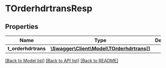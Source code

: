 # TOrderhdrtransResp

## Properties
Name | Type | Description | Notes
------------ | ------------- | ------------- | -------------
**t_orderhdrtrans** | [**\Swagger\Client\Model\TOrderhdrtrans[]**](TOrderhdrtrans.md) |  | [optional] 

[[Back to Model list]](../README.md#documentation-for-models) [[Back to API list]](../README.md#documentation-for-api-endpoints) [[Back to README]](../README.md)



